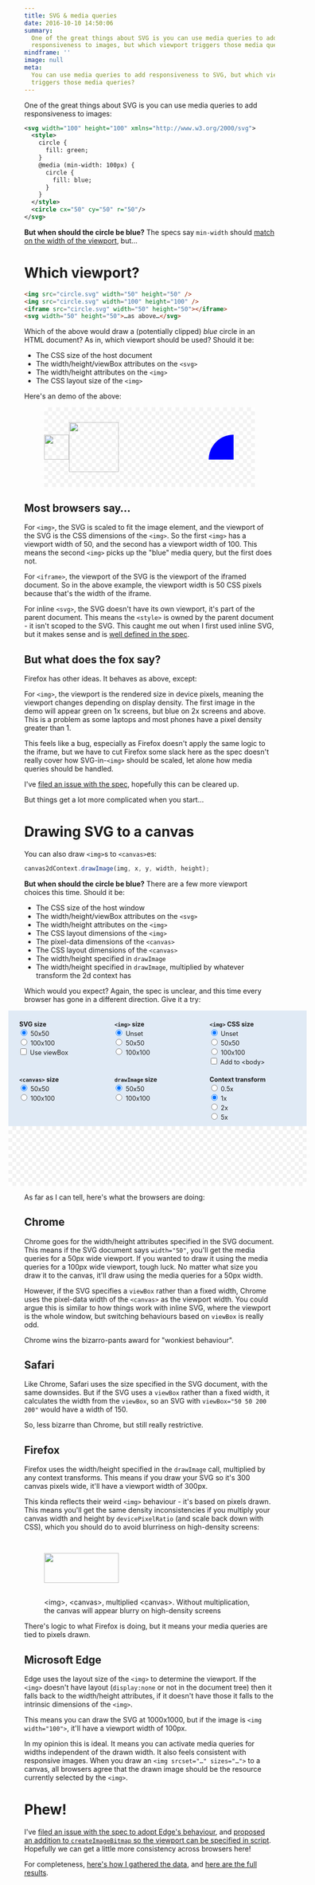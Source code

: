```yaml
---
title: SVG & media queries
date: 2016-10-10 14:50:06
summary:
  One of the great things about SVG is you can use media queries to add
  responsiveness to images, but which viewport triggers those media queries?
mindframe: ''
image: null
meta:
  You can use media queries to add responsiveness to SVG, but which viewport
  triggers those media queries?
---
```


One of the great things about SVG is you can use media queries to add responsiveness to images:

```xml
<svg width="100" height="100" xmlns="http://www.w3.org/2000/svg">
  <style>
    circle {
      fill: green;
    }
    @media (min-width: 100px) {
      circle {
        fill: blue;
      }
    }
  </style>
  <circle cx="50" cy="50" r="50"/>
</svg>
```

**But when should the circle be blue?** The specs say `min-width` should [match on the width of the viewport](https://drafts.csswg.org/mediaqueries-3/#width), but…

# Which viewport?

```html
<img src="circle.svg" width="50" height="50" />
<img src="circle.svg" width="100" height="100" />
<iframe src="circle.svg" width="50" height="50"></iframe>
<svg width="50" height="50">…as above…</svg>
```

Which of the above would draw a (potentially clipped) _blue_ circle in an HTML document? As in, which viewport should be used? Should it be:

- The CSS size of the host document
- The width/height/viewBox attributes on the `<svg>`
- The width/height attributes on the `<img>`
- The CSS layout size of the `<img>`

Here's an demo of the above:

<style>
  .trans-tile {
    background: #fff url("data:image/svg+xml,%3Csvg%20xmlns%3D%22http%3A%2F%2Fwww.w3.org%2F2000%2Fsvg%22%20viewBox%3D%220%200%202%202%22%3E%3Cpath%20d%3D%22M1%202V0h1v1H0v1z%22%20fill-opacity%3D%22.05%22%2F%3E%3C%2Fsvg%3E");
    background-size: 16px 16px;
  }
  .img-row {
    display: flex;
    align-items: center;
    padding: 30px 0;
    flex-flow: row wrap;
  }
  .full-figure iframe,
  .full-figure svg {
    display: block;
    margin: 0 auto;
    border: none;
    overflow: hidden;
  }
</style>

<figure class="full-figure trans-tile">
<div class="img-row">
<img src="asset-url:./fixed100.svg" width="50" height="50">
<img src="asset-url:./fixed100.svg" width="100" height="100">
<iframe src="asset-url:./fixed100.svg" width="50" height="50"></iframe>
<svg width="50" height="50">
  <style>
    .inline-svg-circle {
      fill: green;
    }
    @media (min-width: 100px) {
      .inline-svg-circle {
        fill: blue;
      }
    }
  </style>
  <circle class="inline-svg-circle" cx="50" cy="50" r="50"/>
</svg>
</div>
</figure>

## Most browsers say…

For `<img>`, the SVG is scaled to fit the image element, and the viewport of the SVG is the CSS dimensions of the `<img>`. So the first `<img>` has a viewport width of 50, and the second has a viewport width of 100. This means the second `<img>` picks up the "blue" media query, but the first does not.

For `<iframe>`, the viewport of the SVG is the viewport of the iframed document. So in the above example, the viewport width is 50 CSS pixels because that's the width of the iframe.

For inline `<svg>`, the SVG doesn't have its own viewport, it's part of the parent document. This means the `<style>` is owned by the parent document - it isn't scoped to the SVG. This caught me out when I first used inline SVG, but it makes sense and is [well defined in the spec](https://svgwg.org/svg2-draft/styling.html#StyleSheetsInHTMLDocuments).

## But what does the fox say?

Firefox has other ideas. It behaves as above, except:

For `<img>`, the viewport is the rendered size in device pixels, meaning the viewport changes depending on display density. The first image in the demo will appear green on 1x screens, but blue on 2x screens and above. This is a problem as some laptops and most phones have a pixel density greater than 1.

This feels like a bug, especially as Firefox doesn't apply the same logic to the iframe, but we have to cut Firefox some slack here as the spec doesn't really cover how SVG-in-`<img>` should be scaled, let alone how media queries should be handled.

I've [filed an issue with the spec](https://github.com/w3c/svgwg/issues/289), hopefully this can be cleared up.

But things get a lot more complicated when you start…

# Drawing SVG to a canvas

You can also draw `<img>`s to `<canvas>`es:

```js
canvas2dContext.drawImage(img, x, y, width, height);
```

**But when should the circle be blue?** There are a few more viewport choices this time. Should it be:

- The CSS size of the host window
- The width/height/viewBox attributes on the `<svg>`
- The width/height attributes on the `<img>`
- The CSS layout dimensions of the `<img>`
- The pixel-data dimensions of the `<canvas>`
- The CSS layout dimensions of the `<canvas>`
- The width/height specified in `drawImage`
- The width/height specified in `drawImage`, multiplied by whatever transform the 2d context has

Which would you expect? Again, the spec is unclear, and this time every browser has gone in a different direction. Give it a try:

<style>
  .svg-test-form {
    font-size: 0.9em;
    margin: 0 -20px;
  }

  @media (min-width: 530px) {
    .svg-test-form {
      margin: 0 -64px 0 -32px;
    }
  }

  .svg-test-output {
    height: 100px;
    display: flex;
    justify-content: center;
    align-items: center;
    padding: 10px 0;
    margin-bottom: 10px;
    overflow: hidden;
  }

  .svg-test-output canvas {
    display: block;
    outline: 1px solid rgba(0,0,0,0.2);
  }

  .svg-test-form .fields {
    display: flex;
    flex-flow: row wrap;
    background: #e0eaf5;
    padding: 10px 0 0 20px;
  }

  .svg-test-form fieldset {
    border: none;
    padding: 0;
    margin: 10px 0;
    min-width: 50%;
  }

  @media (min-width: 500px) {
    .svg-test-form fieldset {
      min-width: 33%;
    }
  }

  .svg-test-form legend {
    font-size: 1em;
    font-weight: bold;
  }
</style>
<form class="svg-test-form">
  <div class="fields">
    <fieldset>
      <legend>SVG size</legend>
      <div><label><input type="radio" name="img-type" value="50" checked> 50x50</label></div>
      <div><label><input type="radio" name="img-type" value="100"> 100x100</label></div>
      <div><label><input type="checkbox" name="use-viewbox"> Use viewBox</label></div>
    </fieldset>
    <fieldset>
      <legend><code>&lt;img&gt;</code> size</legend>
      <div><label><input type="radio" name="img-size" value="0" checked> Unset</label></div>
      <div><label><input type="radio" name="img-size" value="50"> 50x50</label></div>
      <div><label><input type="radio" name="img-size" value="100"> 100x100</label></div>
    </fieldset>
    <fieldset>
      <legend><code>&lt;img&gt;</code> CSS size</legend>
      <div><label><input type="radio" name="img-css-size" value="0" checked> Unset</label></div>
      <div><label><input type="radio" name="img-css-size" value="50"> 50x50</label></div>
      <div><label><input type="radio" name="img-css-size" value="100"> 100x100</label></div>
      <div><label><input type="checkbox" name="add-to-dom"> Add to &lt;body&gt;</label></div>
    </fieldset>
    <fieldset>
      <legend><code>&lt;canvas&gt;</code> size</legend>
      <div><label><input type="radio" name="canvas-size" value="50" checked> 50x50</label></div>
      <div><label><input type="radio" name="canvas-size" value="100"> 100x100</label></div>
    </fieldset>
    <fieldset>
      <legend><code>drawImage</code> size</legend>
      <div><label><input type="radio" name="drawimage-size" value="50" checked> 50x50</label></div>
      <div><label><input type="radio" name="drawimage-size" value="100"> 100x100</label></div>
    </fieldset>
    <fieldset>
      <legend>Context transform</legend>
      <div><label><input type="radio" name="context-transform" value="0.5"> 0.5x</label></div>
      <div><label><input type="radio" name="context-transform" value="1" checked> 1x</label></div>
      <div><label><input type="radio" name="context-transform" value="2"> 2x</label></div>
      <div><label><input type="radio" name="context-transform" value="5"> 5x</label></div>
    </fieldset>
  </div>
  <div class="svg-test-output trans-tile"></div>
</form>
<script>
function loadImg(url, width, height) {
  return new Promise(function(resolve, reject) {
    var img = new Image();
    if (width) {
      img.width = width;
    }
    if (height) {
      img.height = height;
    }
    img.src = url;
    img.onload = function() {
      resolve(img);
    };
    img.onerror = function() {
      reject(Error('Image load failed'))
    };
});
}
(function() {
var svgImgs = {
  fixed50: 'asset-url:./fixed50.svg',
  fixed100: 'asset-url:./fixed100.svg',
  viewbox50: 'asset-url:./viewbox50.svg',
  viewbox100: 'asset-url:./viewbox100.svg',
};
function createCanvas(width, height) {
  var canvas = document.createElement('canvas');
  canvas.width = width;
  canvas.height = height;
  return canvas;
}
function drawImgOnCanvas(canvas, img, width, height, scale) {
  var context = canvas.getContext('2d');
  context.scale(scale, scale);
  context.drawImage(img, 0, 0, width, height);
}
var svgTestForm = document.querySelector('.svg-test-form');
var svgTestOutput = document.querySelector('.svg-test-output');
function processForm() {
  var svgSize = svgTestForm.querySelector('[name=img-type]:checked').value;
  var imgSize = Number(svgTestForm.querySelector('[name=img-size]:checked').value);
  var imgCssSize = Number(svgTestForm.querySelector('[name=img-css-size]:checked').value);
  var addImgToDom = !!svgTestForm.querySelector('[name=add-to-dom]:checked');
  var useViewbox = !!svgTestForm.querySelector('[name=use-viewbox]:checked');
  var canvasSize = Number(svgTestForm.querySelector('[name=canvas-size]:checked').value);
  var drawImageSize = Number(svgTestForm.querySelector('[name=drawimage-size]:checked').value);
  var contextTransform = Number(svgTestForm.querySelector('[name=context-transform]:checked').value);
  var imgUrl;
  if (useViewbox) {
    imgUrl = svgImgs['viewbox' + svgSize];
  }
  else {
    imgUrl = svgImgs['fixed' + svgSize];
  }
  svgTestOutput.innerHTML = '';
  loadImg(imgUrl, imgSize, imgSize).then(img => {
    var el = img;
    if (imgCssSize) {
      img.style.width = img.style.height = imgCssSize + 'px';
    }
    if (addImgToDom) {
      document.body.appendChild(img);
    }
    el = createCanvas(canvasSize, canvasSize);
    drawImgOnCanvas(el, img, drawImageSize, drawImageSize, contextTransform);
    if (addImgToDom) {
      document.body.removeChild(img);
    }
    svgTestOutput.appendChild(el);
  });
}
processForm();
svgTestForm.addEventListener('change', function() {
  processForm();
});
}());
</script>

As far as I can tell, here's what the browsers are doing:

## Chrome

Chrome goes for the width/height attributes specified in the SVG document. This means if the SVG document says `width="50"`, you'll get the media queries for a 50px wide viewport. If you wanted to draw it using the media queries for a 100px wide viewport, tough luck. No matter what size you draw it to the canvas, it'll draw using the media queries for a 50px width.

However, if the SVG specifies a `viewBox` rather than a fixed width, Chrome uses the pixel-data width of the `<canvas>` as the viewport width. You could argue this is similar to how things work with inline SVG, where the viewport is the whole window, but switching behaviours based on `viewBox` is really odd.

Chrome wins the bizarro-pants award for "wonkiest behaviour".

## Safari

Like Chrome, Safari uses the size specified in the SVG document, with the same downsides. But if the SVG uses a `viewBox` rather than a fixed width, it calculates the width from the `viewBox`, so an SVG with `viewBox="50 50 200 200"` would have a width of 150.

So, less bizarre than Chrome, but still really restrictive.

## Firefox

Firefox uses the width/height specified in the `drawImage` call, multiplied by any context transforms. This means if you draw your SVG so it's 300 canvas pixels wide, it'll have a viewport width of 300px.

This kinda reflects their weird `<img>` behaviour - it's based on pixels drawn. This means you'll get the same density inconsistencies if you multiply your canvas width and height by `devicePixelRatio` (and scale back down with CSS), which you should do to avoid blurriness on high-density screens:

<style>
  .text-canvas,
  .text-canvas-sharp {
    display: block;
    margin: 0 auto;
  }
</style>

<figure class="full-figure">
<div class="img-row">
<img class="text-image" src="asset-url:./text.svg" width="150" height="60">
<canvas width="150" height="60" class="text-canvas"></canvas>
<canvas width="150" height="60" class="text-canvas-sharp"></canvas>
</div>
<figcaption>&lt;img&gt;, &lt;canvas&gt;, multiplied &lt;canvas&gt;. Without multiplication, the canvas will appear blurry on high-density screens</figcaption>
</figure>

<script>
(function() {
  loadImg('asset-url:./text.svg').then(function(img) {
    var canvas = document.querySelector('.text-canvas');
    var context = canvas.getContext('2d');
    context.drawImage(img, 0, 0);
  });
  loadImg('asset-url:./text.svg').then(function(img) {
    var canvas = document.querySelector('.text-canvas-sharp');
    canvas.style.width = canvas.width + 'px';
    canvas.style.height = canvas.height + 'px';
    canvas.width = canvas.width * devicePixelRatio;
    canvas.height = canvas.height * devicePixelRatio;
    var context = canvas.getContext('2d');
    context.drawImage(img, 0, 0, canvas.width, canvas.height);
  });
}());
</script>

There's logic to what Firefox is doing, but it means your media queries are tied to pixels drawn.

## Microsoft Edge

Edge uses the layout size of the `<img>` to determine the viewport. If the `<img>` doesn't have layout (`display:none` or not in the document tree) then it falls back to the width/height attributes, if it doesn't have those it falls to the intrinsic dimensions of the `<img>`.

This means you can draw the SVG at 1000x1000, but if the image is `<img width="100">`, it'll have a viewport width of 100px.

In my opinion this is ideal. It means you can activate media queries for widths independent of the drawn width. It also feels consistent with responsive images. When you draw an `<img srcset="…" sizes="…">` to a canvas, all browsers agree that the drawn image should be the resource currently selected by the `<img>`.

# Phew!

I've [filed an issue with the spec to adopt Edge's behaviour](https://github.com/whatwg/html/issues/1880), and [proposed an addition to `createImageBitmap` so the viewport can be specified in script](https://github.com/whatwg/html/issues/1881). Hopefully we can get a little more consistency across browsers here!

For completeness, [here's how I gathered the data](http://jsbin.com/gefaju/2/edit?js,output), and [here are the full results](https://docs.google.com/spreadsheets/d/15IkG42KrEWgv_FbrgfGBSM_PYRi22Vj_uGrcp4LxyMU/edit#gid=0).
